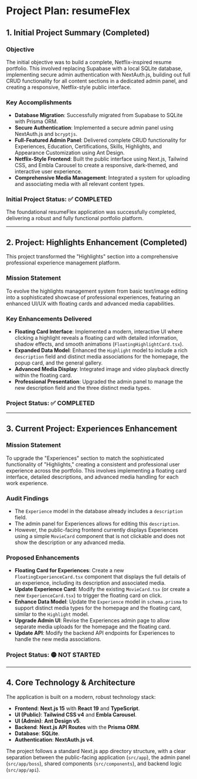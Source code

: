 # Project Plan: resumeFlex

## 1. Initial Project Summary (Completed)

### Objective
The initial objective was to build a complete, Netflix-inspired resume portfolio. This involved replacing Supabase with a local SQLite database, implementing secure admin authentication with NextAuth.js, building out full CRUD functionality for all content sections in a dedicated admin panel, and creating a responsive, Netflix-style public interface.

### Key Accomplishments
-   **Database Migration**: Successfully migrated from Supabase to SQLite with Prisma ORM.
-   **Secure Authentication**: Implemented a secure admin panel using NextAuth.js and `bcryptjs`.
-   **Full-Featured Admin Panel**: Delivered complete CRUD functionality for Experiences, Education, Certifications, Skills, Highlights, and Appearance Customization using Ant Design.
-   **Netflix-Style Frontend**: Built the public interface using Next.js, Tailwind CSS, and Embla Carousel to create a responsive, dark-themed, and interactive user experience.
-   **Comprehensive Media Management**: Integrated a system for uploading and associating media with all relevant content types.

### Initial Project Status: ✅ COMPLETED
The foundational resumeFlex application was successfully completed, delivering a robust and fully functional portfolio platform.

---

## 2. Project: Highlights Enhancement (Completed)

This project transformed the "Highlights" section into a comprehensive professional experience management platform.

### Mission Statement
To evolve the highlights management system from basic text/image editing into a sophisticated showcase of professional experiences, featuring an enhanced UI/UX with floating cards and advanced media capabilities.

### Key Enhancements Delivered
-   **Floating Card Interface**: Implemented a modern, interactive UI where clicking a highlight reveals a floating card with detailed information, shadow effects, and smooth animations (`FloatingHighlightCard.tsx`).
-   **Expanded Data Model**: Enhanced the `Highlight` model to include a rich `description` field and distinct media associations for the homepage, the popup card, and the general gallery.
-   **Advanced Media Display**: Integrated image and video playback directly within the floating card.
-   **Professional Presentation**: Upgraded the admin panel to manage the new description field and the three distinct media types.

### Project Status: ✅ COMPLETED

---

## 3. Current Project: Experiences Enhancement

### Mission Statement
To upgrade the "Experiences" section to match the sophisticated functionality of "Highlights," creating a consistent and professional user experience across the portfolio. This involves implementing a floating card interface, detailed descriptions, and advanced media handling for each work experience.

### Audit Findings
- The `Experience` model in the database already includes a `description` field.
- The admin panel for Experiences allows for editing this `description`.
- However, the public-facing frontend currently displays Experiences using a simple `MovieCard` component that is not clickable and does not show the description or any advanced media.

### Proposed Enhancements
-   **Floating Card for Experiences**: Create a new `FloatingExperienceCard.tsx` component that displays the full details of an experience, including its description and associated media.
-   **Update Experience Card**: Modify the existing `MovieCard.tsx` (or create a new `ExperienceCard.tsx`) to trigger the floating card on click.
-   **Enhance Data Model**: Update the `Experience` model in `schema.prisma` to support distinct media types for the homepage and the floating card, similar to the `Highlight` model.
-   **Upgrade Admin UI**: Revise the Experiences admin page to allow separate media uploads for the homepage and the floating card.
-   **Update API**: Modify the backend API endpoints for Experiences to handle the new media associations.

### Project Status: 🟡 NOT STARTED

---

## 4. Core Technology & Architecture

The application is built on a modern, robust technology stack:

-   **Frontend**: **Next.js 15** with **React 19** and **TypeScript**.
-   **UI (Public)**: **Tailwind CSS v4** and **Embla Carousel**.
-   **UI (Admin)**: **Ant Design v5**.
-   **Backend**: **Next.js API Routes** with the **Prisma ORM**.
-   **Database**: **SQLite**.
-   **Authentication**: **NextAuth.js v4**.

The project follows a standard Next.js app directory structure, with a clear separation between the public-facing application (`src/app`), the admin panel (`src/app/boss`), shared components (`src/components`), and backend logic (`src/app/api`).
